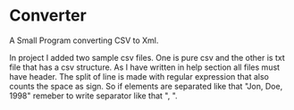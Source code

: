 # Converter
A Small Program converting CSV to Xml.

In project I added two sample csv files. One is pure csv and the other is txt file that has a csv structure.
As I have written in help section all files must have header. The split of line is made with regular expression 
that also counts the space as sign. So if elements are separated like that "Jon, Doe, 1998" remeber to write 
separator like that ", ".

